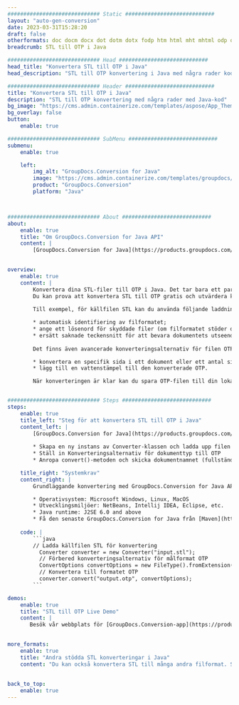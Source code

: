 ```yaml
---
############################# Static ############################
layout: "auto-gen-conversion"
date: 2023-03-31T15:28:20
draft: false
otherformats: doc docm docx dot dotm dotx fodp htm html mht mhtml odp odt otp pot potm potx pps ppsm ppsx ppt pptm pptx rtf
breadcrumb: STL till OTP i Java

############################# Head ############################
head_title: "Konvertera STL till OTP i Java"
head_description: "STL till OTP konvertering i Java med några rader kod. Konvertera över 160 filformat med hjälp av GroupDocs dokumentkonverterings-API för Java"

############################# Header ############################
title: "Konvertera STL till OTP i Java"
description: "STL till OTP konvertering med några rader med Java-kod"
bg_image: "https://cms.admin.containerize.com/templates/aspose/App_Themes/V3/images/bg/header1.png"
bg_overlay: false
button:
    enable: true

############################# SubMenu ############################
submenu:
    enable: true

    left:
        img_alt: "GroupDocs.Conversion for Java"
        image: "https://cms.admin.containerize.com/templates/groupdocs/images/product-logos/90x90-noborder/groupdocs-conversion-java.png"
        product: "GroupDocs.Conversion"
        platform: "Java"



############################# About ############################
about:
    enable: true
    title: "Om GroupDocs.Conversion for Java API"
    content: |
        [GroupDocs.Conversion for Java](https://products.groupdocs.com/conversion/java/) är ett avancerat filformatkonverterings-API för konvertering mellan populära bild- och dokumentformat som Microsoft Office, OpenDocument, PDF, HTML, e-post, CAD. och mycket mer med bara några rader kod. Det inbyggda API:t upptäcker automatiskt formaten för originaldokumenten och erbjuder många alternativ för att anpassa de konverterade dokumenten. Tillsammans med funktionen att extrahera information från ett dokument, stöder den också cachelagring av konverteringsresultaten till den lokala disken som standard. Men alla typer av cachelagring kan stödjas genom att implementera lämpliga gränssnitt - Amazon S3, Dropbox, Google Drive, Windows Azure, Reddis eller andra.
    

overview:
    enable: true
    content: |
        Konvertera dina STL-filer till OTP i Java. Det tar bara ett par rader med Java-kod på valfri plattform, som Windows, Linux, macOS.
        Du kan prova att konvertera STL till OTP gratis och utvärdera kvaliteten på konverteringsresultaten. Tillsammans med enkla filkonverteringsskript kan du prova mer sofistikerade alternativ för att ladda källfilen STL och lagra OTP-utdata. 
        
        Till exempel, för källfilen STL kan du använda följande laddningsalternativ:

        * automatisk identifiering av filformatet;
        * ange ett lösenord för skyddade filer (om filformatet stöder det);
        * ersätt saknade teckensnitt för att bevara dokumentets utseende.
        
        Det finns även avancerade konverteringsalternativ för filen OTP:

        * konvertera en specifik sida i ett dokument eller ett antal sidor;
        * lägg till en vattenstämpel till den konverterade OTP.

        När konverteringen är klar kan du spara OTP-filen till din lokala filsökväg eller till tredje parts lagring såsom FTP, Amazon S3, Google Drive, Dropbox etc. Observera - för att konvertera STL till OTP behöver du inte installera någon ytterligare programvara, såsom MS Office, Open Office, Adobe Acrobat Reader etc.


############################# Steps ############################
steps:
    enable: true
    title_left: "Steg för att konvertera STL till OTP i Java"
    content_left: |
        [GroupDocs.Conversion for Java](https://products.groupdocs.com/conversion/java/) låter utvecklare enkelt konvertera STL fil till OTP med några rader kod.
        
        * Skapa en ny instans av Converter-klassen och ladda upp filen STL med den fullständiga sökvägen
        * Ställ in Konverteringsalternativ för dokumenttyp till OTP
        * Anropa convert()-metoden och skicka dokumentnamnet (fullständig sökväg) och formatet (OTP) som en parameter

    title_right: "Systemkrav"
    content_right: |
        Grundläggande konvertering med GroupDocs.Conversion for Java API kan göras med bara några rader kod. Våra API:er stöds på alla större plattformar och operativsystem. Innan du kör koden nedan, se till att du har följande förutsättningar installerade på ditt system.

        * Operativsystem: Microsoft Windows, Linux, MacOS
        * Utvecklingsmiljöer: NetBeans, Intellij IDEA, Eclipse, etc.
        * Java runtime: J2SE 6.0 and above
        * Få den senaste GroupDocs.Conversion for Java från [Maven](https://repository.groupdocs.com/webapp/#/artifacts/browse/tree/General/repo/com/groupdocs/groupdocs-conversion)
         
    code: |
        ```java    
        // Ladda källfilen STL för konvertering
          Converter converter = new Converter("input.stl");
          // Förbered konverteringsalternativ för målformat OTP
          ConvertOptions convertOptions = new FileType().fromExtension("otp").getConvertOptions();
          // Konvertera till formatet OTP
          converter.convert("output.otp", convertOptions);
        ```

demos:
    enable: true
    title: "STL till OTP Live Demo"
    content: |
       Besök vår webbplats för [GroupDocs.Conversion-app](https://products.groupdocs.app/conversion/family) och försök konvertera STL till OTP nu. Den kostnadsfria demon har följande fördelar
          

more_formats:
    enable: true
    title: "Andra stödda STL konverteringar i Java"
    content: "Du kan också konvertera STL till många andra filformat. Se listan nedan."
       
       
back_to_top:
    enable: true
---
```

